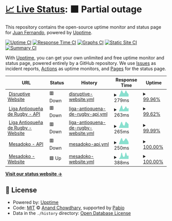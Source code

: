 # [📈 Live Status](https://uptime.disrtuptiveinfotech.com): <!--live status--> **🟧 Partial outage**

This repository contains the open-source uptime monitor and status page for [Juan Fernando](https://uptime.disrtuptiveinfotech.com), powered by [Upptime](https://github.com/upptime/upptime).

[![Uptime CI](https://github.com/jfcatano/disruptive-uptime/workflows/Uptime%20CI/badge.svg)](https://github.com/jfcatano/disruptive-uptime/actions?query=workflow%3A%22Uptime+CI%22)
[![Response Time CI](https://github.com/jfcatano/disruptive-uptime/workflows/Response%20Time%20CI/badge.svg)](https://github.com/jfcatano/disruptive-uptime/actions?query=workflow%3A%22Response+Time+CI%22)
[![Graphs CI](https://github.com/jfcatano/disruptive-uptime/workflows/Graphs%20CI/badge.svg)](https://github.com/jfcatano/disruptive-uptime/actions?query=workflow%3A%22Graphs+CI%22)
[![Static Site CI](https://github.com/jfcatano/disruptive-uptime/workflows/Static%20Site%20CI/badge.svg)](https://github.com/jfcatano/disruptive-uptime/actions?query=workflow%3A%22Static+Site+CI%22)
[![Summary CI](https://github.com/jfcatano/disruptive-uptime/workflows/Summary%20CI/badge.svg)](https://github.com/jfcatano/disruptive-uptime/actions?query=workflow%3A%22Summary+CI%22)

With [Upptime](https://upptime.js.org), you can get your own unlimited and free uptime monitor and status page, powered entirely by a GitHub repository. We use [Issues](https://github.com/jfcatano/disruptive-uptime/issues) as incident reports, [Actions](https://github.com/jfcatano/disruptive-uptime/actions) as uptime monitors, and [Pages](https://uptime.disrtuptiveinfotech.com) for the status page.

<!--start: status pages-->
<!-- This summary is generated by Upptime (https://github.com/upptime/upptime) -->
<!-- Do not edit this manually, your changes will be overwritten -->
<!-- prettier-ignore -->
| URL | Status | History | Response Time | Uptime |
| --- | ------ | ------- | ------------- | ------ |
| <img alt="" src="https://icons.duckduckgo.com/ip3/www.disruptiveinfotech.com.ico" height="13"> [Disruptive Website](https://www.disruptiveinfotech.com) | 🟥 Down | [disruptive-website.yml](https://github.com/jfcatano/disruptive-uptime/commits/HEAD/history/disruptive-website.yml) | <details><summary><img alt="Response time graph" src="./graphs/disruptive-website/response-time-week.png" height="20"> 279ms</summary><br><a href="https://uptime.disruptiveinfotech.com/history/disruptive-website"><img alt="Response time 232" src="https://img.shields.io/endpoint?url=https%3A%2F%2Fraw.githubusercontent.com%2Fjfcatano%2Fdisruptive-uptime%2FHEAD%2Fapi%2Fdisruptive-website%2Fresponse-time.json"></a><br><a href="https://uptime.disruptiveinfotech.com/history/disruptive-website"><img alt="24-hour response time 398" src="https://img.shields.io/endpoint?url=https%3A%2F%2Fraw.githubusercontent.com%2Fjfcatano%2Fdisruptive-uptime%2FHEAD%2Fapi%2Fdisruptive-website%2Fresponse-time-day.json"></a><br><a href="https://uptime.disruptiveinfotech.com/history/disruptive-website"><img alt="7-day response time 279" src="https://img.shields.io/endpoint?url=https%3A%2F%2Fraw.githubusercontent.com%2Fjfcatano%2Fdisruptive-uptime%2FHEAD%2Fapi%2Fdisruptive-website%2Fresponse-time-week.json"></a><br><a href="https://uptime.disruptiveinfotech.com/history/disruptive-website"><img alt="30-day response time 256" src="https://img.shields.io/endpoint?url=https%3A%2F%2Fraw.githubusercontent.com%2Fjfcatano%2Fdisruptive-uptime%2FHEAD%2Fapi%2Fdisruptive-website%2Fresponse-time-month.json"></a><br><a href="https://uptime.disruptiveinfotech.com/history/disruptive-website"><img alt="1-year response time 232" src="https://img.shields.io/endpoint?url=https%3A%2F%2Fraw.githubusercontent.com%2Fjfcatano%2Fdisruptive-uptime%2FHEAD%2Fapi%2Fdisruptive-website%2Fresponse-time-year.json"></a></details> | <details><summary><a href="https://uptime.disruptiveinfotech.com/history/disruptive-website">99.96%</a></summary><a href="https://uptime.disruptiveinfotech.com/history/disruptive-website"><img alt="All-time uptime 97.64%" src="https://img.shields.io/endpoint?url=https%3A%2F%2Fraw.githubusercontent.com%2Fjfcatano%2Fdisruptive-uptime%2FHEAD%2Fapi%2Fdisruptive-website%2Fuptime.json"></a><br><a href="https://uptime.disruptiveinfotech.com/history/disruptive-website"><img alt="24-hour uptime 99.70%" src="https://img.shields.io/endpoint?url=https%3A%2F%2Fraw.githubusercontent.com%2Fjfcatano%2Fdisruptive-uptime%2FHEAD%2Fapi%2Fdisruptive-website%2Fuptime-day.json"></a><br><a href="https://uptime.disruptiveinfotech.com/history/disruptive-website"><img alt="7-day uptime 99.96%" src="https://img.shields.io/endpoint?url=https%3A%2F%2Fraw.githubusercontent.com%2Fjfcatano%2Fdisruptive-uptime%2FHEAD%2Fapi%2Fdisruptive-website%2Fuptime-week.json"></a><br><a href="https://uptime.disruptiveinfotech.com/history/disruptive-website"><img alt="30-day uptime 99.99%" src="https://img.shields.io/endpoint?url=https%3A%2F%2Fraw.githubusercontent.com%2Fjfcatano%2Fdisruptive-uptime%2FHEAD%2Fapi%2Fdisruptive-website%2Fuptime-month.json"></a><br><a href="https://uptime.disruptiveinfotech.com/history/disruptive-website"><img alt="1-year uptime 97.64%" src="https://img.shields.io/endpoint?url=https%3A%2F%2Fraw.githubusercontent.com%2Fjfcatano%2Fdisruptive-uptime%2FHEAD%2Fapi%2Fdisruptive-website%2Fuptime-year.json"></a></details>
| <img alt="" src="https://icons.duckduckgo.com/ip3/apilarproject.disruptiveinfotech.com.ico" height="13"> [Liga Antioqueña de Rugby - API](https://apilarproject.disruptiveinfotech.com/) | 🟥 Down | [liga-antioquena-de-rugby-api.yml](https://github.com/jfcatano/disruptive-uptime/commits/HEAD/history/liga-antioquena-de-rugby-api.yml) | <details><summary><img alt="Response time graph" src="./graphs/liga-antioquena-de-rugby-api/response-time-week.png" height="20"> 263ms</summary><br><a href="https://uptime.disruptiveinfotech.com/history/liga-antioquena-de-rugby-api"><img alt="Response time 222" src="https://img.shields.io/endpoint?url=https%3A%2F%2Fraw.githubusercontent.com%2Fjfcatano%2Fdisruptive-uptime%2FHEAD%2Fapi%2Fliga-antioquena-de-rugby-api%2Fresponse-time.json"></a><br><a href="https://uptime.disruptiveinfotech.com/history/liga-antioquena-de-rugby-api"><img alt="24-hour response time 293" src="https://img.shields.io/endpoint?url=https%3A%2F%2Fraw.githubusercontent.com%2Fjfcatano%2Fdisruptive-uptime%2FHEAD%2Fapi%2Fliga-antioquena-de-rugby-api%2Fresponse-time-day.json"></a><br><a href="https://uptime.disruptiveinfotech.com/history/liga-antioquena-de-rugby-api"><img alt="7-day response time 263" src="https://img.shields.io/endpoint?url=https%3A%2F%2Fraw.githubusercontent.com%2Fjfcatano%2Fdisruptive-uptime%2FHEAD%2Fapi%2Fliga-antioquena-de-rugby-api%2Fresponse-time-week.json"></a><br><a href="https://uptime.disruptiveinfotech.com/history/liga-antioquena-de-rugby-api"><img alt="30-day response time 237" src="https://img.shields.io/endpoint?url=https%3A%2F%2Fraw.githubusercontent.com%2Fjfcatano%2Fdisruptive-uptime%2FHEAD%2Fapi%2Fliga-antioquena-de-rugby-api%2Fresponse-time-month.json"></a><br><a href="https://uptime.disruptiveinfotech.com/history/liga-antioquena-de-rugby-api"><img alt="1-year response time 222" src="https://img.shields.io/endpoint?url=https%3A%2F%2Fraw.githubusercontent.com%2Fjfcatano%2Fdisruptive-uptime%2FHEAD%2Fapi%2Fliga-antioquena-de-rugby-api%2Fresponse-time-year.json"></a></details> | <details><summary><a href="https://uptime.disruptiveinfotech.com/history/liga-antioquena-de-rugby-api">99.62%</a></summary><a href="https://uptime.disruptiveinfotech.com/history/liga-antioquena-de-rugby-api"><img alt="All-time uptime 95.95%" src="https://img.shields.io/endpoint?url=https%3A%2F%2Fraw.githubusercontent.com%2Fjfcatano%2Fdisruptive-uptime%2FHEAD%2Fapi%2Fliga-antioquena-de-rugby-api%2Fuptime.json"></a><br><a href="https://uptime.disruptiveinfotech.com/history/liga-antioquena-de-rugby-api"><img alt="24-hour uptime 98.67%" src="https://img.shields.io/endpoint?url=https%3A%2F%2Fraw.githubusercontent.com%2Fjfcatano%2Fdisruptive-uptime%2FHEAD%2Fapi%2Fliga-antioquena-de-rugby-api%2Fuptime-day.json"></a><br><a href="https://uptime.disruptiveinfotech.com/history/liga-antioquena-de-rugby-api"><img alt="7-day uptime 99.62%" src="https://img.shields.io/endpoint?url=https%3A%2F%2Fraw.githubusercontent.com%2Fjfcatano%2Fdisruptive-uptime%2FHEAD%2Fapi%2Fliga-antioquena-de-rugby-api%2Fuptime-week.json"></a><br><a href="https://uptime.disruptiveinfotech.com/history/liga-antioquena-de-rugby-api"><img alt="30-day uptime 99.20%" src="https://img.shields.io/endpoint?url=https%3A%2F%2Fraw.githubusercontent.com%2Fjfcatano%2Fdisruptive-uptime%2FHEAD%2Fapi%2Fliga-antioquena-de-rugby-api%2Fuptime-month.json"></a><br><a href="https://uptime.disruptiveinfotech.com/history/liga-antioquena-de-rugby-api"><img alt="1-year uptime 95.95%" src="https://img.shields.io/endpoint?url=https%3A%2F%2Fraw.githubusercontent.com%2Fjfcatano%2Fdisruptive-uptime%2FHEAD%2Fapi%2Fliga-antioquena-de-rugby-api%2Fuptime-year.json"></a></details>
| <img alt="" src="https://icons.duckduckgo.com/ip3/lar.disruptiveinfotech.com.ico" height="13"> [Liga Antioqueña de Rugby - Website](https://lar.disruptiveinfotech.com/) | 🟥 Down | [liga-antioquena-de-rugby-website.yml](https://github.com/jfcatano/disruptive-uptime/commits/HEAD/history/liga-antioquena-de-rugby-website.yml) | <details><summary><img alt="Response time graph" src="./graphs/liga-antioquena-de-rugby-website/response-time-week.png" height="20"> 265ms</summary><br><a href="https://uptime.disruptiveinfotech.com/history/liga-antioquena-de-rugby-website"><img alt="Response time 292" src="https://img.shields.io/endpoint?url=https%3A%2F%2Fraw.githubusercontent.com%2Fjfcatano%2Fdisruptive-uptime%2FHEAD%2Fapi%2Fliga-antioquena-de-rugby-website%2Fresponse-time.json"></a><br><a href="https://uptime.disruptiveinfotech.com/history/liga-antioquena-de-rugby-website"><img alt="24-hour response time 313" src="https://img.shields.io/endpoint?url=https%3A%2F%2Fraw.githubusercontent.com%2Fjfcatano%2Fdisruptive-uptime%2FHEAD%2Fapi%2Fliga-antioquena-de-rugby-website%2Fresponse-time-day.json"></a><br><a href="https://uptime.disruptiveinfotech.com/history/liga-antioquena-de-rugby-website"><img alt="7-day response time 265" src="https://img.shields.io/endpoint?url=https%3A%2F%2Fraw.githubusercontent.com%2Fjfcatano%2Fdisruptive-uptime%2FHEAD%2Fapi%2Fliga-antioquena-de-rugby-website%2Fresponse-time-week.json"></a><br><a href="https://uptime.disruptiveinfotech.com/history/liga-antioquena-de-rugby-website"><img alt="30-day response time 672" src="https://img.shields.io/endpoint?url=https%3A%2F%2Fraw.githubusercontent.com%2Fjfcatano%2Fdisruptive-uptime%2FHEAD%2Fapi%2Fliga-antioquena-de-rugby-website%2Fresponse-time-month.json"></a><br><a href="https://uptime.disruptiveinfotech.com/history/liga-antioquena-de-rugby-website"><img alt="1-year response time 292" src="https://img.shields.io/endpoint?url=https%3A%2F%2Fraw.githubusercontent.com%2Fjfcatano%2Fdisruptive-uptime%2FHEAD%2Fapi%2Fliga-antioquena-de-rugby-website%2Fresponse-time-year.json"></a></details> | <details><summary><a href="https://uptime.disruptiveinfotech.com/history/liga-antioquena-de-rugby-website">99.99%</a></summary><a href="https://uptime.disruptiveinfotech.com/history/liga-antioquena-de-rugby-website"><img alt="All-time uptime 95.99%" src="https://img.shields.io/endpoint?url=https%3A%2F%2Fraw.githubusercontent.com%2Fjfcatano%2Fdisruptive-uptime%2FHEAD%2Fapi%2Fliga-antioquena-de-rugby-website%2Fuptime.json"></a><br><a href="https://uptime.disruptiveinfotech.com/history/liga-antioquena-de-rugby-website"><img alt="24-hour uptime 99.92%" src="https://img.shields.io/endpoint?url=https%3A%2F%2Fraw.githubusercontent.com%2Fjfcatano%2Fdisruptive-uptime%2FHEAD%2Fapi%2Fliga-antioquena-de-rugby-website%2Fuptime-day.json"></a><br><a href="https://uptime.disruptiveinfotech.com/history/liga-antioquena-de-rugby-website"><img alt="7-day uptime 99.99%" src="https://img.shields.io/endpoint?url=https%3A%2F%2Fraw.githubusercontent.com%2Fjfcatano%2Fdisruptive-uptime%2FHEAD%2Fapi%2Fliga-antioquena-de-rugby-website%2Fuptime-week.json"></a><br><a href="https://uptime.disruptiveinfotech.com/history/liga-antioquena-de-rugby-website"><img alt="30-day uptime 99.95%" src="https://img.shields.io/endpoint?url=https%3A%2F%2Fraw.githubusercontent.com%2Fjfcatano%2Fdisruptive-uptime%2FHEAD%2Fapi%2Fliga-antioquena-de-rugby-website%2Fuptime-month.json"></a><br><a href="https://uptime.disruptiveinfotech.com/history/liga-antioquena-de-rugby-website"><img alt="1-year uptime 95.99%" src="https://img.shields.io/endpoint?url=https%3A%2F%2Fraw.githubusercontent.com%2Fjfcatano%2Fdisruptive-uptime%2FHEAD%2Fapi%2Fliga-antioquena-de-rugby-website%2Fuptime-year.json"></a></details>
| <img alt="" src="https://icons.duckduckgo.com/ip3/apimesadoko.disruptiveinfotech.com.ico" height="13"> [Mesadoko - API](https://apimesadoko.disruptiveinfotech.com/api/categories) | 🟥 Down | [mesadoko-api.yml](https://github.com/jfcatano/disruptive-uptime/commits/HEAD/history/mesadoko-api.yml) | <details><summary><img alt="Response time graph" src="./graphs/mesadoko-api/response-time-week.png" height="20"> 250ms</summary><br><a href="https://uptime.disruptiveinfotech.com/history/mesadoko-api"><img alt="Response time 220" src="https://img.shields.io/endpoint?url=https%3A%2F%2Fraw.githubusercontent.com%2Fjfcatano%2Fdisruptive-uptime%2FHEAD%2Fapi%2Fmesadoko-api%2Fresponse-time.json"></a><br><a href="https://uptime.disruptiveinfotech.com/history/mesadoko-api"><img alt="24-hour response time 364" src="https://img.shields.io/endpoint?url=https%3A%2F%2Fraw.githubusercontent.com%2Fjfcatano%2Fdisruptive-uptime%2FHEAD%2Fapi%2Fmesadoko-api%2Fresponse-time-day.json"></a><br><a href="https://uptime.disruptiveinfotech.com/history/mesadoko-api"><img alt="7-day response time 250" src="https://img.shields.io/endpoint?url=https%3A%2F%2Fraw.githubusercontent.com%2Fjfcatano%2Fdisruptive-uptime%2FHEAD%2Fapi%2Fmesadoko-api%2Fresponse-time-week.json"></a><br><a href="https://uptime.disruptiveinfotech.com/history/mesadoko-api"><img alt="30-day response time 224" src="https://img.shields.io/endpoint?url=https%3A%2F%2Fraw.githubusercontent.com%2Fjfcatano%2Fdisruptive-uptime%2FHEAD%2Fapi%2Fmesadoko-api%2Fresponse-time-month.json"></a><br><a href="https://uptime.disruptiveinfotech.com/history/mesadoko-api"><img alt="1-year response time 220" src="https://img.shields.io/endpoint?url=https%3A%2F%2Fraw.githubusercontent.com%2Fjfcatano%2Fdisruptive-uptime%2FHEAD%2Fapi%2Fmesadoko-api%2Fresponse-time-year.json"></a></details> | <details><summary><a href="https://uptime.disruptiveinfotech.com/history/mesadoko-api">100.00%</a></summary><a href="https://uptime.disruptiveinfotech.com/history/mesadoko-api"><img alt="All-time uptime 97.16%" src="https://img.shields.io/endpoint?url=https%3A%2F%2Fraw.githubusercontent.com%2Fjfcatano%2Fdisruptive-uptime%2FHEAD%2Fapi%2Fmesadoko-api%2Fuptime.json"></a><br><a href="https://uptime.disruptiveinfotech.com/history/mesadoko-api"><img alt="24-hour uptime 99.99%" src="https://img.shields.io/endpoint?url=https%3A%2F%2Fraw.githubusercontent.com%2Fjfcatano%2Fdisruptive-uptime%2FHEAD%2Fapi%2Fmesadoko-api%2Fuptime-day.json"></a><br><a href="https://uptime.disruptiveinfotech.com/history/mesadoko-api"><img alt="7-day uptime 100.00%" src="https://img.shields.io/endpoint?url=https%3A%2F%2Fraw.githubusercontent.com%2Fjfcatano%2Fdisruptive-uptime%2FHEAD%2Fapi%2Fmesadoko-api%2Fuptime-week.json"></a><br><a href="https://uptime.disruptiveinfotech.com/history/mesadoko-api"><img alt="30-day uptime 98.14%" src="https://img.shields.io/endpoint?url=https%3A%2F%2Fraw.githubusercontent.com%2Fjfcatano%2Fdisruptive-uptime%2FHEAD%2Fapi%2Fmesadoko-api%2Fuptime-month.json"></a><br><a href="https://uptime.disruptiveinfotech.com/history/mesadoko-api"><img alt="1-year uptime 97.16%" src="https://img.shields.io/endpoint?url=https%3A%2F%2Fraw.githubusercontent.com%2Fjfcatano%2Fdisruptive-uptime%2FHEAD%2Fapi%2Fmesadoko-api%2Fuptime-year.json"></a></details>
| <img alt="" src="https://icons.duckduckgo.com/ip3/mesadoko.com.ico" height="13"> [Mesadoko - Website](https://mesadoko.com/) | 🟩 Up | [mesadoko-website.yml](https://github.com/jfcatano/disruptive-uptime/commits/HEAD/history/mesadoko-website.yml) | <details><summary><img alt="Response time graph" src="./graphs/mesadoko-website/response-time-week.png" height="20"> 388ms</summary><br><a href="https://uptime.disruptiveinfotech.com/history/mesadoko-website"><img alt="Response time 300" src="https://img.shields.io/endpoint?url=https%3A%2F%2Fraw.githubusercontent.com%2Fjfcatano%2Fdisruptive-uptime%2FHEAD%2Fapi%2Fmesadoko-website%2Fresponse-time.json"></a><br><a href="https://uptime.disruptiveinfotech.com/history/mesadoko-website"><img alt="24-hour response time 646" src="https://img.shields.io/endpoint?url=https%3A%2F%2Fraw.githubusercontent.com%2Fjfcatano%2Fdisruptive-uptime%2FHEAD%2Fapi%2Fmesadoko-website%2Fresponse-time-day.json"></a><br><a href="https://uptime.disruptiveinfotech.com/history/mesadoko-website"><img alt="7-day response time 388" src="https://img.shields.io/endpoint?url=https%3A%2F%2Fraw.githubusercontent.com%2Fjfcatano%2Fdisruptive-uptime%2FHEAD%2Fapi%2Fmesadoko-website%2Fresponse-time-week.json"></a><br><a href="https://uptime.disruptiveinfotech.com/history/mesadoko-website"><img alt="30-day response time 375" src="https://img.shields.io/endpoint?url=https%3A%2F%2Fraw.githubusercontent.com%2Fjfcatano%2Fdisruptive-uptime%2FHEAD%2Fapi%2Fmesadoko-website%2Fresponse-time-month.json"></a><br><a href="https://uptime.disruptiveinfotech.com/history/mesadoko-website"><img alt="1-year response time 300" src="https://img.shields.io/endpoint?url=https%3A%2F%2Fraw.githubusercontent.com%2Fjfcatano%2Fdisruptive-uptime%2FHEAD%2Fapi%2Fmesadoko-website%2Fresponse-time-year.json"></a></details> | <details><summary><a href="https://uptime.disruptiveinfotech.com/history/mesadoko-website">100.00%</a></summary><a href="https://uptime.disruptiveinfotech.com/history/mesadoko-website"><img alt="All-time uptime 99.95%" src="https://img.shields.io/endpoint?url=https%3A%2F%2Fraw.githubusercontent.com%2Fjfcatano%2Fdisruptive-uptime%2FHEAD%2Fapi%2Fmesadoko-website%2Fuptime.json"></a><br><a href="https://uptime.disruptiveinfotech.com/history/mesadoko-website"><img alt="24-hour uptime 100.00%" src="https://img.shields.io/endpoint?url=https%3A%2F%2Fraw.githubusercontent.com%2Fjfcatano%2Fdisruptive-uptime%2FHEAD%2Fapi%2Fmesadoko-website%2Fuptime-day.json"></a><br><a href="https://uptime.disruptiveinfotech.com/history/mesadoko-website"><img alt="7-day uptime 100.00%" src="https://img.shields.io/endpoint?url=https%3A%2F%2Fraw.githubusercontent.com%2Fjfcatano%2Fdisruptive-uptime%2FHEAD%2Fapi%2Fmesadoko-website%2Fuptime-week.json"></a><br><a href="https://uptime.disruptiveinfotech.com/history/mesadoko-website"><img alt="30-day uptime 100.00%" src="https://img.shields.io/endpoint?url=https%3A%2F%2Fraw.githubusercontent.com%2Fjfcatano%2Fdisruptive-uptime%2FHEAD%2Fapi%2Fmesadoko-website%2Fuptime-month.json"></a><br><a href="https://uptime.disruptiveinfotech.com/history/mesadoko-website"><img alt="1-year uptime 99.95%" src="https://img.shields.io/endpoint?url=https%3A%2F%2Fraw.githubusercontent.com%2Fjfcatano%2Fdisruptive-uptime%2FHEAD%2Fapi%2Fmesadoko-website%2Fuptime-year.json"></a></details>

<!--end: status pages-->

[**Visit our status website →**](https://uptime.disrtuptiveinfotech.com)

## 📄 License

- Powered by: [Upptime](https://github.com/upptime/upptime)
- Code: [MIT](./LICENSE) © [Anand Chowdhary](https://anandchowdhary.com), supported by [Pabio](https://pabio.com)
- Data in the `./history` directory: [Open Database License](https://opendatacommons.org/licenses/odbl/1-0/)
